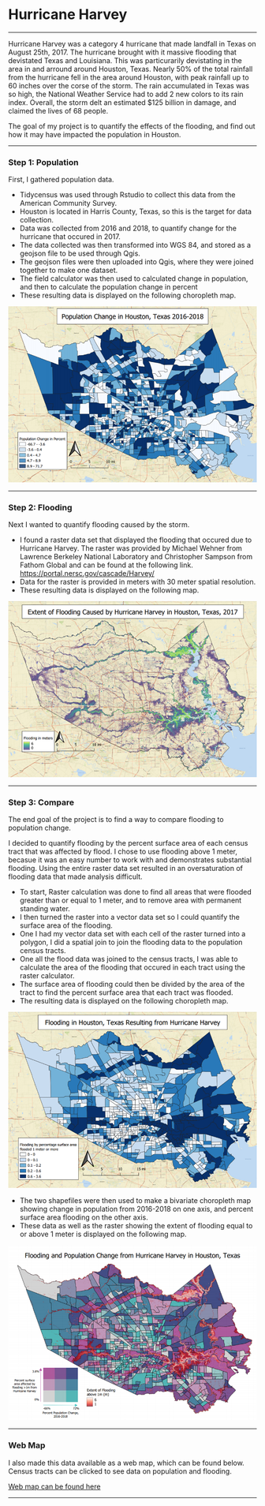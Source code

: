 # Hurricane Harvey

---
Hurricane Harvey was a category 4 hurricane that made landfall in Texas on August 25th, 2017. The hurricane brought with it massive flooding that devistated Texas and Louisiana. This was particurarily devistating in the area in and arround around Houston, Texas. Nearly 50% of the total rainfall from the hurricane fell in the area around Houston, with peak rainfall up to 60 inches over the corse of the storm. The rain accumulated in Texas was so high, the National Weather Service had to add 2 new colors to its rain index. Overall, the storm delt an estimated $125 billion in damage, and claimed the lives of 68 people.

The goal of my project is to quantify the effects of the flooding, and find out how it may have impacted the population in Houston.

---

### Step 1: Population

First, I gathered population data. 
* Tidycensus was used through Rstudio to collect this data from the American Community Survey.
* Houston is located in Harris County, Texas, so this is the target for data collection.
* Data was collected from 2016 and 2018, to quantify change for the hurricane that occured in 2017.
* The data collected was then transformed into WGS 84, and stored as a geojson file to be used through Qgis.
* The geojson files were then uploaded into Qgis, where they were joined together to make one dataset.
* The field calculator was then used to calculated change in population, and then to calculate the population change in percent
* These resulting data is displayed on the following choropleth map.

<img src="images/vector.png"/>

---

### Step 2: Flooding

Next I wanted to quantify flooding caused by the storm.

* I found a raster data set that displayed the flooding that occured due to Hurricane Harvey. The raster was provided by Michael Wehner from Lawrence Berkeley National Laboratory and Christopher Sampson from Fathom Global and can be found at the following link.
https://portal.nersc.gov/cascade/Harvey/
* Data for the raster is provided in meters with 30 meter spatial resolution. 
* These resulting data is displayed on the following map.

<img src="images/raster.png"/>

---

### Step 3: Compare

The end goal of the project is to find a way to compare flooding to population change.

I decided to quantify flooding by the percent surface area of each census tract that was affected by flood. I chose to use flooding above 1 meter, becasue it was an easy number to work with and demonstrates substantial flooding. Using the entire raster data set resulted in an oversaturation of flooding data that made analysis difficult.

* To start, Raster calculation was done to find all areas that were flooded greater than or equal to 1 meter, and to remove area with permanent standing water.
* I then turned the raster into a vector data set so I could quantify the surface area of the flooding.
* One I had my vector data set with each cell of the raster turned into a polygon, I did a spatial join to join the flooding data to the population census tracts.
* One all the flood data was joined to the census tracts, I was able to calculate the area of the flooding that occured in each tract using the raster calculator.
* The surface area of flooding could then be divided by the area of the tract to find the percent surface area that each tract was flooded. 
* The resulting data is displayed on the following choropleth map.

<img src="images/flooding_per.png"/>

* The two shapefiles were then used to make a bivariate choropleth map showing change in population from 2016-2018 on one axis, and percent surface area flooding on the other axis. 
* These data as well as the raster showing the extent of flooding equal to or above 1 meter is displayed on the following map.

<img src="images/bivariate_map.png"/>

---

### Web Map

I also made this data available as a web map, which can be found below.
Census tracts can be clicked to see data on population and flooding.

[Web map can be found here](qgis2web_2021_05_20-03_26_41_707581/index.html)

---

